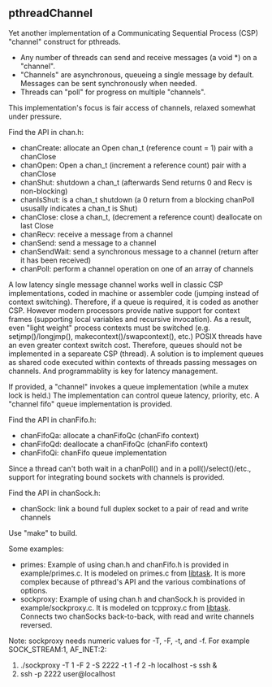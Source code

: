 ## pthreadChannel
Yet another implementation of a Communicating Sequential Process (CSP) "channel" construct for pthreads.

* Any number of threads can send and receive messages (a void *) on a "channel".
* "Channels" are asynchronous, queueing a single message by default. Messages can be sent synchronously when needed.
* Threads can "poll" for progress on multiple "channels".

This implementation's focus is fair access of channels, relaxed somewhat under pressure.

Find the API in chan.h:

* chanCreate: allocate an Open chan_t (reference count = 1) pair with a chanClose
* chanOpen: Open a chan_t (increment a reference count) pair with a chanClose
* chanShut: shutdown a chan_t (afterwards Send returns 0 and Recv is non-blocking)
* chanIsShut: is a chan_t shutdown (a 0 return from a blocking chanPoll ususally indicates a chan_t is Shut)
* chanClose: close a chan_t, (decrement a reference count) deallocate on last Close
* chanRecv: receive a message from a channel
* chanSend: send a message to a channel
* chanSendWait: send a synchronous message to a channel (return after it has been received)
* chanPoll: perform a channel operation on one of an array of channels

A low latency single message channel works well in classic CSP implementations, coded in machine or assembler code (jumping instead of context switching).
Therefore, if a queue is required, it is coded as another CSP.
However modern processors provide native support for context frames (supporting local variables and recursive invocation).
As a result, even "light weight" process contexts must be switched (e.g. setjmp()/longjmp(), makecontext()/swapcontext(), etc.)
POSIX threads have an even greater context switch cost.
Therefore, queues should not be implemented in a separeate CSP (thread).
A solution is to implement queues as shared code executed within contexts of threads passing messages on channels.
And programmablity is key for latency management.

If provided, a "channel" invokes a queue implementation (while a mutex lock is held.)
The implementation can control queue latency, priority, etc.
A "channel fifo" queue implementation is provided.

Find the API in chanFifo.h:

* chanFifoQa: allocate a chanFifoQc (chanFifo context)
* chanFifoQd: deallocate a chanFifoQc (chanFifo context)
* chanFifoQi: chanFifo queue implementation

Since a thread can't both wait in a chanPoll() and in a poll()/select()/etc., support for integrating bound sockets with channels is provided.

Find the API in chanSock.h:

* chanSock: link a bound full duplex socket to a pair of read and write channels

Use "make" to build.

Some examples:

* primes: Example of using chan.h and chanFifo.h is provided in example/primes.c. It is modeled on primes.c from [libtask](https://swtch.com/libtask/).
It is more complex because of pthread's API and the various combinations of options.
* sockproxy: Example of using chan.h and chanSock.h is provided in example/sockproxy.c. It is modeled on tcpproxy.c from [libtask](https://swtch.com/libtask/).
Connects two chanSocks back-to-back, with read and write channels reversed.

Note: sockproxy needs numeric values for -T, -F, -t, and -f. For example SOCK_STREAM:1, AF_INET:2:

1. ./sockproxy -T 1 -F 2 -S 2222 -t 1 -f 2 -h localhost -s ssh &
2. ssh -p 2222 user@localhost
